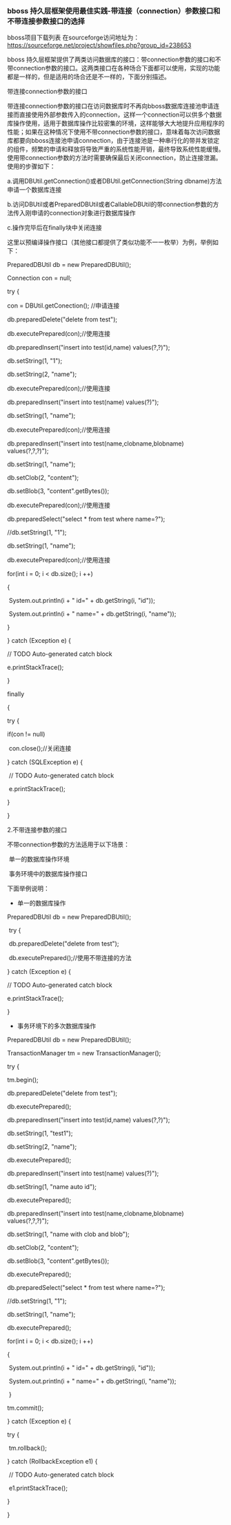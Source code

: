 ### bboss 持久层框架使用最佳实践-带连接（connection）参数接口和不带连接参数接口的选择

bboss项目下载列表 在sourceforge访问地址为：
https://sourceforge.net/project/showfiles.php?group_id=238653 

bboss 持久层框架提供了两类访问数据库的接口：带connection参数的接口和不带connection参数的接口。这两类接口在各种场合下面都可以使用，实现的功能都是一样的，但是适用的场合还是不一样的，下面分别描述。 

带连接connection参数的接口

带连接connection参数的接口在访问数据库时不再向bboss数据库连接池申请连接而直接使用外部参数传入的connection，这样一个connection可以供多个数据库操作使用，适用于数据库操作比较密集的环境，这样能够大大地提升应用程序的性能；如果在这种情况下使用不带connection参数的接口，意味着每次访问数据库都要向bboss连接池申请connection，由于连接池是一种串行化的带并发锁定的组件，频繁的申请和释放将导致严重的系统性能开销，最终导致系统性能缓慢。使用带connection参数的方法时需要确保最后关闭connection，防止连接泄漏。使用的步骤如下：

   a.调用DBUtil.getConnection()或者DBUtil.getConnection(String dbname)方法申请一个数据库连接

   b.访问DBUtil或者PreparedDBUtil或者CallableDBUtil的带connection参数的方法传入刚申请的connection对象进行数据库操作

   c.操作完毕后在finally块中关闭连接 

这里以预编译操作接口（其他接口都提供了类似功能不一一枚举）为例，举例如下：

PreparedDBUtil db = new PreparedDBUtil();

  Connection con = null;

  try {

   con = DBUtil.getConection(); //申请连接

   db.preparedDelete("delete from test");

   db.executePrepared(con);//使用连接



   db.preparedInsert("insert into test(id,name) values(?,?)");

   db.setString(1, "1");

   db.setString(2, "name");

   db.executePrepared(con);//使用连接



   db.preparedInsert("insert into test(name) values(?)");

   db.setString(1, "name");

   db.executePrepared(con);//使用连接



   db.preparedInsert("insert into test(name,clobname,blobname) values(?,?,?)");

   db.setString(1, "name");

   db.setClob(2, "content");

   db.setBlob(3, "content".getBytes());

   db.executePrepared(con);//使用连接



   db.preparedSelect("select * from test where name=?");

   //db.setString(1, "1");

   db.setString(1, "name");

   db.executePrepared(con);//使用连接

   for(int i = 0; i < db.size(); i ++)

   {

​    System.out.println(i + " id=" + db.getString(i, "id"));

​    System.out.println(i + " name=" + db.getString(i, "name"));

   }

  } catch (Exception e) {

   // TODO Auto-generated catch block

   e.printStackTrace();

  }

  finally

  {

   try {

   if(con != null)

​        con.close();//关闭连接

   } catch (SQLException e) {

​    // TODO Auto-generated catch block

​    e.printStackTrace();

   }

  }

2.不带连接参数的接口 

不带connection参数的方法适用于以下场景：

​    单一的数据库操作环境

​    事务环境中的数据库操作接口 

下面举例说明： 

- 单一的数据库操作 

PreparedDBUtil db = new PreparedDBUtil();

​    try {

​     db.preparedDelete("delete from test");

​     db.executePrepared();//使用不带连接的方法

} catch (Exception e) {

   // TODO Auto-generated catch block

   e.printStackTrace();

  }

- 事务环境下的多次数据库操作

PreparedDBUtil db = new PreparedDBUtil();

  TransactionManager tm = new TransactionManager();

  try {

   tm.begin();

   db.preparedDelete("delete from test");

   db.executePrepared();



   db.preparedInsert("insert into test(id,name) values(?,?)");

   db.setString(1, "test1");

   db.setString(2, "name");

   db.executePrepared();



   db.preparedInsert("insert into test(name) values(?)");

   db.setString(1, "name auto id");

   db.executePrepared();



   db.preparedInsert("insert into test(name,clobname,blobname) values(?,?,?)");

   db.setString(1, "name with clob and blob");

   db.setClob(2, "content");

   db.setBlob(3, "content".getBytes());

   db.executePrepared();



   db.preparedSelect("select * from test where name=?");

   //db.setString(1, "1");

   db.setString(1, "name");

   db.executePrepared();

   for(int i = 0; i < db.size(); i ++)

   {

​    System.out.println(i + " id=" + db.getString(i, "id"));

​    System.out.println(i + " name=" + db.getString(i, "name"));

​     }

   tm.commit();

  } catch (Exception e) {

   try {

​    tm.rollback();

   } catch (RollbackException e1) {

​    // TODO Auto-generated catch block

​    e1.printStackTrace();

   }

  }




  